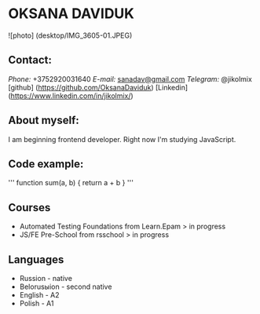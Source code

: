 # OKSANA DAVIDUK
![photo] (desktop/IMG_3605-01.JPEG)
## Contact: 
  *Phone:* +3752920031640
  *E-mail:* sanadav@gmail.com
  *Telegram:* @jikolmix 
  [github] (https://github.com/OksanaDaviduk)
  [Linkedin] (https://www.linkedin.com/in/jikolmix/)
 ## About myself:
 I am beginning frontend developer. Right now I'm studying JavaScript.
 ## Code example:
 ''' function sum(a, b) {
    return a + b
}
'''
## Courses
* Automated Testing Foundations from Learn.Epam > in progress
*  JS/FE Pre-School from rsschool > in progress
## Languages
* Russion - native
* Belorusыion - second native
* English - A2
* Polish - A1